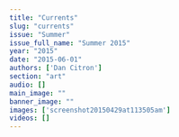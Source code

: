 ```yaml
---
title: "Currents"
slug: "currents"
issue: "Summer"
issue_full_name: "Summer 2015"
year: "2015"
date: "2015-06-01"
authors: ['Dan Citron']
section: "art"
audio: []
main_image: ""
banner_image: ""
images: ['screenshot20150429at113505am']
videos: []
---
```

